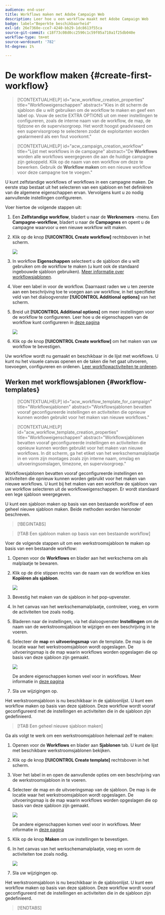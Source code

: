 ```yaml
---
audience: end-user
title: Workflows maken met Adobe Campaign Web
description: Leer hoe u een workflow maakt met Adobe Campaign Web
badge: label="Beperkte beschikbaarheid"
exl-id: 26e7360e-cce7-4240-bb29-1dc8613f55ca
source-git-commit: c18f73c08d0cc2590c1c59f05a710a1f25db040e
workflow-type: tm+mt
source-wordcount: '782'
ht-degree: 1%

---
```



# De workflow maken {#create-first-workflow}

>[!CONTEXTUALHELP]
>id="acw_workflow_creation_properties"
>title="Workfloweigenschappen"
>abstract="Kies in dit scherm de sjabloon die u wilt gebruiken om de workflow te maken en geef een label op. Vouw de sectie EXTRA OPTIONS uit om meer instellingen te configureren, zoals de interne naam van de workflow, de map, de tijdzone en de supervisorgroep. Het wordt hoogst geadviseerd om een supervisorgroep te selecteren zodat de exploitanten worden gealarmeerd als een fout voorkomt."


>[!CONTEXTUALHELP]
>id="acw_campaign_creation_workflow"
>title="Lijst met workflows in de campagne"
>abstract="De **Workflows** worden alle workflows weergegeven die aan de huidige campagne zijn gekoppeld. Klik op de naam van een workflow om deze te bewerken. Gebruik de **Workflow maken** om een nieuwe workflow voor deze campagne toe te voegen."

U kunt zelfstandige workflows of workflows in een campagne maken. De eerste stap bestaat uit het selecteren van een sjabloon en het definiëren van de algemene eigenschappen ervan. Vervolgens kunt u zo nodig aanvullende instellingen configureren.

Voer hiertoe de volgende stappen uit:

1. Een **Zelfstandige workflow**, bladert u naar de **Werknemers** -menu. Een **Campagne-workflow**, bladert u naar de **Campagnes** en opent u de campagne waarvoor u een nieuwe workflow wilt maken.

1. Klik op de knop **[!UICONTROL Create workflow]** rechtsboven in het scherm.

   ![](assets/workflow-create.png)

1. In workflow **Eigenschappen** selecteert u de sjabloon die u wilt gebruiken om de workflow te maken (u kunt ook de standaard ingebouwde sjabloon gebruiken). [Meer informatie over workflowsjablonen](#workflow-templates).

1. Voer een label in voor de workflow. Daarnaast raden we u ten zeerste aan een beschrijving toe te voegen aan uw workflow, in het specifieke veld van het dialoogvenster **[!UICONTROL Additional options]** van het scherm.

1. Breid uit **[!UICONTROL Additional options]** om meer instellingen voor de workflow te configureren. Leer hoe u de eigenschappen van de workflow kunt configureren in [deze pagina](workflow-settings.md#properties)

   ![](assets/workflow-additional-options.png)

1. Klik op de knop **[!UICONTROL Create workflow]** om het maken van uw workflow te bevestigen.

Uw workflow wordt nu gemaakt en beschikbaar in de lijst met workflows. U kunt nu het visuele canvas openen en de taken die het gaat uitvoeren, toevoegen, configureren en ordenen. [Leer workflowactiviteiten te ordenen](orchestrate-activities.md).

## Werken met workflowsjablonen {#workflow-templates}

>[!CONTEXTUALHELP]
>id="acw_workflow_template_for_campaign"
>title="Workflowsjablonen"
>abstract="Workflowsjablonen bevatten vooraf geconfigureerde instellingen en activiteiten die opnieuw kunnen worden gebruikt voor het maken van nieuwe workflows."

>[!CONTEXTUALHELP]
>id="acw_workflow_template_creation_properties"
>title="Workfloweigenschappen"
>abstract="Workflowsjablonen bevatten vooraf geconfigureerde instellingen en activiteiten die opnieuw kunnen worden gebruikt voor het maken van nieuwe workflows. In dit scherm, ga het etiket van het werkschemamalplaatje in en vorm zijn montages zoals zijn interne naam, omslag en uitvoeringsomslagen, timezone, en supervisorgroep."

Workflowsjablonen bevatten vooraf geconfigureerde instellingen en activiteiten die opnieuw kunnen worden gebruikt voor het maken van nieuwe workflows. U kunt bij het maken van een workflow de sjabloon van uw workflow selecteren uit de workfloweigenschappen. Er wordt standaard een lege sjabloon weergegeven.

U kunt een sjabloon maken op basis van een bestaande workflow of een geheel nieuwe sjabloon maken. Beide methoden worden hieronder beschreven.

>[!BEGINTABS]

>[!TAB Een sjabloon maken op basis van een bestaande workflow]

Voer de volgende stappen uit om een werkstroomsjabloon te maken op basis van een bestaande workflow:

1. Openen voor de **Workflows** en blader aan het werkschema om als malplaatje te bewaren.
1. Klik op de drie stippen rechts van de naam van de workflow en kies **Kopiëren als sjabloon**.

   ![](assets/wf-copy-as-template.png)

1. Bevestig het maken van de sjabloon in het pop-upvenster.
1. In het canvas van het werkschemamalplaatje, controleer, voeg, en vorm de activiteiten toe zoals nodig.
1. Bladeren naar de instellingen, via het dialoogvenster **Instellingen** om de naam van de werkstroomsjabloon te wijzigen en een beschrijving in te voeren.
1. Selecteer de **map** en **uitvoeringsmap** van de template. De map is de locatie waar het werkstroomsjabloon wordt opgeslagen. De uitvoeringsmap is de map waarin workflows worden opgeslagen die op basis van deze sjabloon zijn gemaakt.

   ![](assets/wf-settings-template.png)

   De andere eigenschappen komen veel voor in workflows. Meer informatie in [deze pagina](workflow-settings.md#properties)

1. Sla uw wijzigingen op.

Het werkstroomsjabloon is nu beschikbaar in de sjabloonlijst. U kunt een workflow maken op basis van deze sjabloon. Deze workflow wordt vooraf geconfigureerd met de instellingen en activiteiten die in de sjabloon zijn gedefinieerd.


>[!TAB Een geheel nieuwe sjabloon maken]


Ga als volgt te werk om een werkstroomsjabloon helemaal zelf te maken:

1. Openen voor de **Workflows** en blader aan **Sjablonen** tab. U kunt de lijst met beschikbare werkstroomsjablonen bekijken.
1. Klik op de knop **[!UICONTROL Create template]** rechtsboven in het scherm.
1. Voer het label in en open de aanvullende opties om een beschrijving van de werkstroomsjabloon in te voeren.
1. Selecteer de map en de uitvoeringsmap van de sjabloon. De map is de locatie waar het werkstroomsjabloon wordt opgeslagen. De uitvoeringsmap is de map waarin workflows worden opgeslagen die op basis van deze sjabloon zijn gemaakt.

   ![](assets/new-wf-template.png)

   De andere eigenschappen komen veel voor in workflows. Meer informatie in [deze pagina](workflow-settings.md#properties)

1. Klik op de knop **Maken** om uw instellingen te bevestigen.
1. In het canvas van het werkschemamalplaatje, voeg en vorm de activiteiten toe zoals nodig.

   ![](assets/wf-template-activities.png)

1. Sla uw wijzigingen op.

Het werkstroomsjabloon is nu beschikbaar in de sjabloonlijst. U kunt een workflow maken op basis van deze sjabloon. Deze workflow wordt vooraf geconfigureerd met de instellingen en activiteiten die in de sjabloon zijn gedefinieerd.

>[!ENDTABS]
